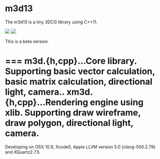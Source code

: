 m3d13
===
The m3d13 is a tiny 3DCG library using C++11.

![](https://raw.github.com/0x0c/m3d13/master/sample.png)
![](https://raw.github.com/0x0c/m3d13/master/sample2.png)

This is a beta version.

===
	m3d.{h,cpp}...Core library. Supporting basic vector calculation, basic matrix calculation, directional light, camera..
	xm3d.{h,cpp}...Rendering engine using xlib. Supporting draw wireframe, draw polygon, directional light, camera.
===

Developing on OSX 10.9, Xcode5, Apple LLVM version 5.0 (clang-500.2.79) and XQuartz2.7.5.